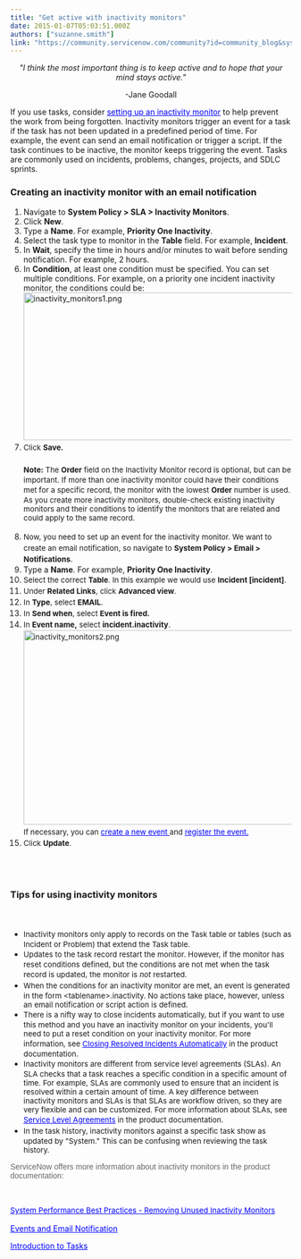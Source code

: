 ```yaml
---
title: "Get active with inactivity monitors"
date: 2015-01-07T05:03:51.000Z
authors: ["suzanne.smith"]
link: "https://community.servicenow.com/community?id=community_blog&sys_id=956daa29dbd0dbc01dcaf3231f9619cb"
---
```

<p style="text-align: center;"><em>"I think the most important thing is to keep active and to hope that your mind stays active."</em></p><p style="text-align: center;">-Jane Goodall</p><p></p><p>If you use tasks, consider <a href="http://wiki.servicenow.com/index.php?title=Setting_up_Inactivity_Monitors"><span style="color: #0000ff; text-decoration: underline;">setting up an inactivity monitor</span></a> to help prevent the work from being forgotten. Inactivity monitors trigger an event for a task if the task has not been updated in a predefined period of time. For example, the event can send an email notification or trigger a script. If the task continues to be inactive, the monitor keeps triggering the event. Tasks are commonly used on incidents, problems, changes, projects, and SDLC sprints.</p><p></p><h3>Creating an inactivity monitor with an email notification</h3><ol><li>Navigate to <strong>System Policy &gt; SLA &gt; Inactivity Monitors</strong>.</li><li>Click <strong>New</strong>.</li><li>Type a <strong>Name</strong>. For example, <strong>Priority One Inactivity</strong>.</li><li>Select the task type to monitor in the <strong>Table</strong> field. For example, <strong>Incident</strong>.</li><li>In <strong>Wait</strong>, specify the time in hours and/or minutes to wait before sending notification. For example, 2 hours.</li><li>In <strong>Condition</strong>, at least one condition must be specified. You can set multiple conditions. For example, on a priority one incident inactivity monitor, the conditions could be:<br/><img   alt="inactivity_monitors1.png" class="image-0 jive-image" src="414bfc8edb101b04ed6af3231f961974.iix" style="height: 264px; width: 620px;"/></li><li><span style="font-size: 10pt; line-height: 1.5em;">Click </span><span style="font-size: 10pt; line-height: 1.5em;"><strong>Save.<br/></strong></span><span style="font-size: 10pt; line-height: 1.5em;"><br/><strong>Note:</strong> The <strong>Order</strong> field on the Inactivity Monitor record is optional, but can be important. If more than one inactivity monitor could have their conditions met for a specific record, the monitor with the lowest <strong>Order</strong> number is used. As you create more inactivity monitors, double-check existing inactivity monitors and their conditions to identify the monitors that are related and could apply to the same record.<br/><br/></span></li><li><span style="font-size: 10pt; line-height: 1.5em;">Now, you need to set up an event for the inactivity monitor. We want to create an email notification, so navigate to <strong>System Policy &gt; Email &gt; Notifications</strong>.</span></li><li>Type a <strong>Name</strong>. For example, <strong>Priority One Inactivity</strong>.</li><li><span style="font-size: 10pt; line-height: 1.5em;">Select the correct </span><span style="font-size: 10pt; line-height: 1.5em;"><strong>Table</strong></span><span style="font-size: 10pt; line-height: 1.5em;">. In this example we would use </span><span style="font-size: 10pt; line-height: 1.5em;"><strong>Incident [incident]</strong></span><span style="font-size: 10pt; line-height: 1.5em;">.<br/></span></li><li><span style="font-size: 10pt; line-height: 1.5em;">Under <strong>Related Links</strong>, click <strong>Advanced view</strong>.</span></li><li><span style="font-size: 10pt; line-height: 1.5em;">In <strong>Type</strong>, select <strong>EMAIL</strong>.</span></li><li><span style="font-size: 10pt; line-height: 1.5em;">In <strong>Send when</strong>, select <strong>Event is fired.</strong></span></li><li><span style="font-size: 10pt; line-height: 1.5em;">In <strong>Event name,</strong> select <strong>incident.inactivity</strong>.<br/><img   alt="inactivity_monitors2.png" class="image-0 jive-image" src="3a59544adb945344e9737a9e0f961940.iix" style="height: 348px; width: 620px;"/><br/>If necessary, you can <a href="http://wiki.servicenow.com/index.php?title=Events_and_Email_Notification#Create_a_New_Event"><span style="color: #0000ff; text-decoration: underline;">create a new event </span></a>and <a href="http://wiki.servicenow.com/index.php?title=Event_Registry"><span style="color: #0000ff; text-decoration: underline;">register the event.</span></a><br/></span></li><li><span style="font-size: 10pt; line-height: 1.5em;">Click <strong>Update</strong>.<br/><br/></span></li></ol><p><span style="font-size: 10pt; line-height: 1.5em;"><br/></span></p><h3>Tips for using inactivity monitors</h3><p><span style="font-size: 10pt; line-height: 1.5em;"><br/></span></p><ul><li><span style="font-size: 10pt; line-height: 1.5em;">Inactivity monitors only apply to records on the Task table or tables (such as Incident or Problem) that extend the Task table.</span></li><li><span style="font-size: 10pt; line-height: 1.5em;">Updates to the task record restart the monitor. However, if the monitor has reset conditions defined, but the conditions are not met when the task record is updated, the monitor is <em>not</em> restarted.</span></li><li><span style="font-size: 10pt; line-height: 1.5em;">When the conditions for an inactivity monitor are met, an event is generated in the form &lt;tablename&gt;.inactivity. No actions take place, however, unless an email notification or script action is defined.</span></li><li><span style="font-size: 10pt; line-height: 1.5em;">There is a nifty way to close incidents automatically, but if you want to use this method and you have an inactivity monitor on your incidents, you'll need to put a reset condition on your inactivity monitor. For more information, see <a href="http://wiki.servicenow.com/index.php?title=Closing_Resolved_Incidents_Automatically"><span style="color: #0000ff; text-decoration: underline;">Closing Resolved Incidents Automatically</span></a> in the product documentation.</span></li><li><span style="font-size: 10pt; line-height: 1.5em;">Inactivity monitors are different from service level agreements (SLAs). An SLA checks that a task reaches a specific condition in a specific amount of time. For example, SLAs are commonly used to ensure that an incident is resolved within a certain amount of time. A key difference between inactivity monitors and SLAs is that SLAs are workflow driven, so they are very flexible and can be customized. For more information about SLAs, see <a href="http://wiki.servicenow.com/index.php?title=Service_Level_Agreements"><span style="color: #0000ff; text-decoration: underline;">Service Level Agreements</span></a> in the product documentation.</span></li><li><span style="font-size: 10pt; line-height: 1.5em;">In the task history, inactivity monitors against a specific task show as updated by "System." This can be confusing when reviewing the task history.</span></li></ul><p></p><p><span style="color: #666666; font-family: arial, sans-serif;">ServiceNow offers more information about inactivity monitors in the product documentation:</span></p><p><span style="color: #666666; font-family: arial, sans-serif;"><br/></span></p><p><a href="http://wiki.servicenow.com/index.php?title=System_Performance_Best_Practices#Removing_Unused_Inactivity_Monitors" style="font-size: 10pt; line-height: 1.5em;" title="http://wiki.servicenow.com/index.php?title=System_Performance_Best_Practices#Removing_Unused_Inactivity_Monitors"><span style="color: #0000ff; text-decoration: underline;">System Performance Best Practices - Removing Unused Inactivity Monitors</span></a></p><p><a href="http://wiki.servicenow.com/index.php?title=Events_and_Email_Notification" title="http://wiki.servicenow.com/index.php?title=Events_and_Email_Notification"><span style="color: #0000ff; text-decoration: underline;">Events and Email Notification</span></a></p><p><a href="http://wiki.servicenow.com/index.php?title=Introduction_to_Tasks" title="http://wiki.servicenow.com/index.php?title=Introduction_to_Tasks"><span style="color: #0000ff; text-decoration: underline;">Introduction to Tasks</span></a></p>